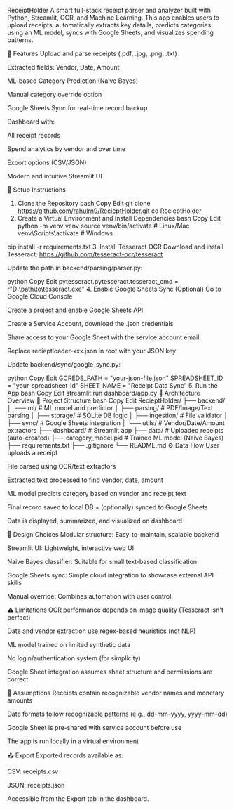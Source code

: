 ReceiptHolder
A smart full-stack receipt parser and analyzer built with Python, Streamlit, OCR, and Machine Learning. This app enables users to upload receipts, automatically extracts key details, predicts categories using an ML model, syncs with Google Sheets, and visualizes spending patterns.

🔧 Features
Upload and parse receipts (.pdf, .jpg, .png, .txt)

Extracted fields: Vendor, Date, Amount

ML-based Category Prediction (Naive Bayes)

Manual category override option

Google Sheets Sync for real-time record backup

Dashboard with:

All receipt records

Spend analytics by vendor and over time

Export options (CSV/JSON)

Modern and intuitive Streamlit UI

🚀 Setup Instructions
1. Clone the Repository
bash
Copy
Edit
git clone https://github.com/rahulrn9/RecieptHolder.git
cd RecieptHolder
2. Create a Virtual Environment and Install Dependencies
bash
Copy
Edit
python -m venv venv
source venv/bin/activate      # Linux/Mac
venv\Scripts\activate         # Windows

pip install -r requirements.txt
3. Install Tesseract OCR
Download and install Tesseract: https://github.com/tesseract-ocr/tesseract

Update the path in backend/parsing/parser.py:

python
Copy
Edit
pytesseract.pytesseract.tesseract_cmd = r"D:\path\to\tesseract.exe"
4. Enable Google Sheets Sync (Optional)
Go to Google Cloud Console

Create a project and enable Google Sheets API

Create a Service Account, download the .json credentials

Share access to your Google Sheet with the service account email

Replace recieptloader-xxx.json in root with your JSON key

Update backend/sync/google_sync.py:

python
Copy
Edit
GCREDS_PATH = "your-json-file.json"
SPREADSHEET_ID = "your-spreadsheet-id"
SHEET_NAME = "Receipt Data Sync"
5. Run the App
bash
Copy
Edit
streamlit run dashboard/app.py
🧠 Architecture Overview
📂 Project Structure
bash
Copy
Edit
RecieptHolder/
├── backend/
│   ├── ml/                  # ML model and predictor
│   ├── parsing/             # PDF/Image/Text parsing
│   ├── storage/             # SQLite DB logic
│   ├── ingestion/           # File validator
│   ├── sync/                # Google Sheets integration
│   └── utils/               # Vendor/Date/Amount extractors
├── dashboard/               # Streamlit app
├── data/                    # Uploaded receipts (auto-created)
├── category_model.pkl       # Trained ML model (Naive Bayes)
├── requirements.txt
├── .gitignore
└── README.md
⚙️ Data Flow
User uploads a receipt

File parsed using OCR/text extractors

Extracted text processed to find vendor, date, amount

ML model predicts category based on vendor and receipt text

Final record saved to local DB + (optionally) synced to Google Sheets

Data is displayed, summarized, and visualized on dashboard

📝 Design Choices
Modular structure: Easy-to-maintain, scalable backend

Streamlit UI: Lightweight, interactive web UI

Naive Bayes classifier: Suitable for small text-based classification

Google Sheets sync: Simple cloud integration to showcase external API skills

Manual override: Combines automation with user control

⚠️ Limitations
OCR performance depends on image quality (Tesseract isn't perfect)

Date and vendor extraction use regex-based heuristics (not NLP)

ML model trained on limited synthetic data

No login/authentication system (for simplicity)

Google Sheet integration assumes sheet structure and permissions are correct

📌 Assumptions
Receipts contain recognizable vendor names and monetary amounts

Date formats follow recognizable patterns (e.g., dd-mm-yyyy, yyyy-mm-dd)

Google Sheet is pre-shared with service account before use

The app is run locally in a virtual environment

📤 Export
Exported records available as:

CSV: receipts.csv

JSON: receipts.json

Accessible from the Export tab in the dashboard.
